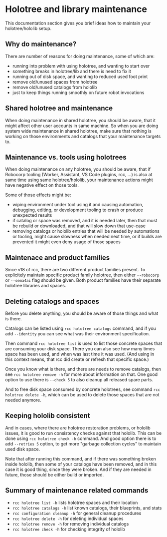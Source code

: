 # Holotree and library maintenance

This documentation section gives you brief ideas how to maintain your
holotree/hololib setup.

## Why do maintenance?

There are number of reasons for doing maintenance, some of which are:

- running into problem with using holotree, and wanting to start over
- something breaks in holotree/lib and there is need to fix it
- running out of disk space, and wanting to reduced used foot print
- remove old/unused spaces from holotree
- remove old/unused catalogs from hololib
- just to keep things running smoothly on future robot invocations

## Shared holotree and maintenance

When doing maintenance in shared holotree, you should be aware, that it might
affect other user accounts in same machine. So when you are doing system wide
maintenance in shared holotree, make sure that nothing is working on those
environments and catalogs that your maintenance targets to.

## Maintenance vs. tools using holotrees

When doing maintenance on any holotree, you should be aware, that if Robocorp
tooling (Worker, Assistant, VS Code plugins, rcc, ...) is
also at same time using same holotree/hololib, your maintenance actions might
have negative effect on those tools.

Some of those effects might be:

- wiping environment under tool using it and causing automation, debugging,
  editing, or development tooling to crash or produce unexpected results
- if catalog or space was removed, and it is needed later, then that must
  be rebuild or downloaded, and that will slow down that use-case
- removing catalogs or hololib entries that will be needed by automations
  or tooling, might cause slowness when needed next time, or if builds are
  prevented it might even deny usage of those spaces

## Maintenace and product families

Since v18 of rcc, there are two different product families present. To
explicitely maintain specific product family holotree, then either
`--robocorp` or `--sema4ai` flag should be given. Both product families
have their separate holotree libraries and spaces.

## Deleting catalogs and spaces

Before you delete anything, you should be aware of those things and what is
there.

Catalogs can be listed using `rcc holotree catalogs` command, and
if you add `--identity` you can see what was their environment specification.

Then command `rcc holotree list` is used to list those concrete spaces that
are consuming your disk space. There you can also see how many times space
has been used, and when was last time it was used. (And using in this context
means, that rcc did create or refresh that specific space.)

Once you know what is there, and there are needs to remove catalogs, then
see `rcc holotree remove -h` for more about information on that. One good
option to use there is `--check 5` to also cleanup all released spare parts.

And to free disk space consumed by concrete holotrees, see command
`rcc holotree delete -h`, which can be used to delete those spaces that
are not needed anymore.

## Keeping hololib consistent

And in cases, where there are holotree restoration problems, or hololib
issues, it is good to run consistency checks against that hololib. This
can be done using `rcc holotree check -h` command. And good option there
is to add `--retries 5` option, to get more "garbage collection cycles"
to maintain used disk space.

Note that after running this command, and if there was something broken
inside hololib, then some of your catalogs have been removed, and in this
case it is good thing, since they were broken. And if they are needed in
future, those should be either build or imported.

## Summary of maintenance related commands

- `rcc holotree list -h` lists holotree spaces and their location
- `rcc holotree catalogs -h` list known catalogs, their blueprints, and stats
- `rcc configuration cleanup -h` for general cleanup procedures
- `rcc holotree delete -h` for deleting individual spaces
- `rcc holotree remove -h` for removing individual catalogs
- `rcc holotree check -h` for checking integrity of hololib
